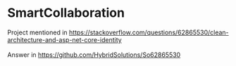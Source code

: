 # SmartCollaboration

Project mentioned in https://stackoverflow.com/questions/62865530/clean-architecture-and-asp-net-core-identity<br><br>
Answer in https://github.com/HybridSolutions/So62865530
